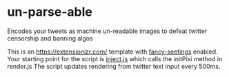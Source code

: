 # un-parse-able
Encodes your tweets as machine un-readable images to defeat twitter censorship and banning algos

This is an https://extensionizr.com/ template with [fancy-seetings](https://github.com/frankkohlhepp/fancy-settings) enabled.
Your starting point for the script is [inject.js](https://github.com/fyyyyy/un-parse-able/blob/master/src/inject/inject.js) which calls the initPixi method in render.js
The script updates rendering from twitter text input every 500ms.
